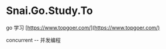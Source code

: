 # Snai.Go.Study.To
go 学习  [https://www.topgoer.com/](https://www.topgoer.com/)  

concurrent -- 并发编程  
